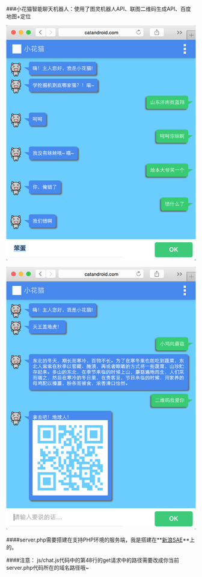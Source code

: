 ###小花猫智能聊天机器人：使用了图灵机器人API、联图二维码生成API、百度地图+定位

![](img1.png)

![](img2.png)

####server.php需要搭建在支持PHP环境的服务端，我是搭建在**[新浪SAE](http://sae.sina.com.cn/)**上的。

####注意： js/chat.js代码中的第48行的get请求中的路径需要改成你当前server.php代码所在的域名路径哦~

